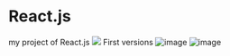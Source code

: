 # React.js
my project of React.js
![](https://github.com/AAndrys/React.js/blob/master/react.gif)
First versions
![image](https://github.com/AAndrys/React.js/blob/master/on.png)
![image](https://github.com/AAndrys/React.js/blob/master/off.png)

